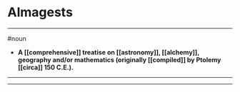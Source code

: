 # Almagests
---
#noun
- **A [[comprehensive]] treatise on [[astronomy]], [[alchemy]], geography and/or mathematics (originally [[compiled]] by Ptolemy [[circa]] 150 C.E.).**
---
---
